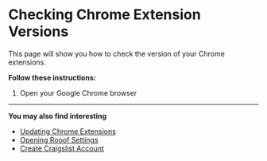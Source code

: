 # Checking Chrome Extension Versions

This page will show you how to check the version of your Chrome extensions.

**Follow these instructions:**

1. Open your Google Chrome browser

---
**You may also find interesting**
- [Updating Chrome Extensions](http://docs.rooof.com/updatingextensions_md.html)
- [Opening Rooof Settings](http://docs.rooof.com/openingsettings_md.html)
- [Create Craigslist Account](http://docs.rooof.com/create_craigslist_account.html)
